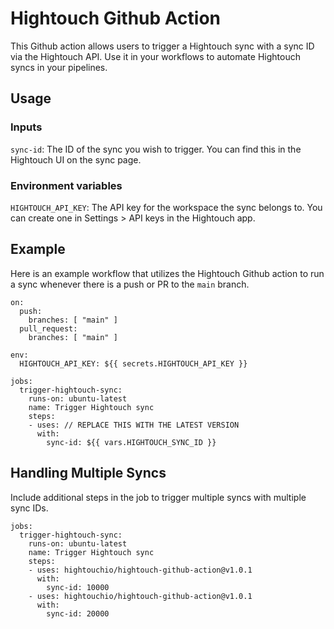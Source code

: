 # Hightouch Github Action

This Github action allows users to trigger a Hightouch sync with a sync ID via the Hightouch API. Use it in your workflows to automate Hightouch syncs in your pipelines.

## Usage

### Inputs

`sync-id`: The ID of the sync you wish to trigger. You can find this in the Hightouch UI on the sync page.

### Environment variables

`HIGHTOUCH_API_KEY`: The API key for the workspace the sync belongs to. You can create one in Settings > API keys in the Hightouch app.

## Example

Here is an example workflow that utilizes the Hightouch Github action to run a sync whenever there is a push or PR to the `main` branch.

```
on:
  push:
    branches: [ "main" ]
  pull_request:
    branches: [ "main" ]

env:
  HIGHTOUCH_API_KEY: ${{ secrets.HIGHTOUCH_API_KEY }}

jobs:
  trigger-hightouch-sync:
    runs-on: ubuntu-latest
    name: Trigger Hightouch sync
    steps:
    - uses: // REPLACE THIS WITH THE LATEST VERSION
      with:
        sync-id: ${{ vars.HIGHTOUCH_SYNC_ID }}
```

## Handling Multiple Syncs

Include additional steps in the job to trigger multiple syncs with multiple sync IDs.
```
jobs:
  trigger-hightouch-sync:
    runs-on: ubuntu-latest
    name: Trigger Hightouch sync
    steps:
    - uses: hightouchio/hightouch-github-action@v1.0.1
      with:
        sync-id: 10000 
    - uses: hightouchio/hightouch-github-action@v1.0.1
      with:
        sync-id: 20000
```